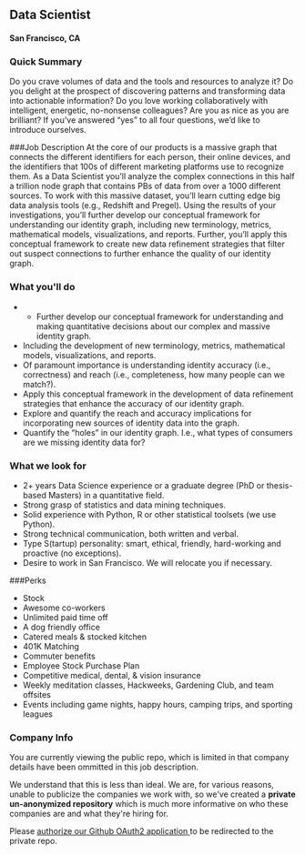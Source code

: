 ## Data Scientist
#### San Francisco, CA

### Quick Summary
Do you crave volumes of data and the tools and resources to analyze it? Do you delight at the prospect of discovering patterns and transforming data into actionable information? Do you love working collaboratively with intelligent, energetic, no-nonsense colleagues? Are you as nice as you are brilliant? If you’ve answered “yes” to all four questions, we’d like to introduce ourselves.

###Job Description
At the core of our products is a massive graph that connects the different identifiers for each person, their online devices, and the identifiers that 100s of different marketing platforms use to recognize them. As a Data Scientist you’ll analyze the complex connections in this half a trillion node graph that contains PBs of data from over a 1000 different sources. To work with this massive dataset, you’ll learn cutting edge big data analysis tools (e.g., Redshift and Pregel). Using the results of your investigations, you’ll further develop our conceptual framework for understanding our identity graph, including new terminology, metrics, mathematical models, visualizations, and reports. Further, you’ll apply this conceptual framework to create new data refinement strategies that filter out suspect connections to further enhance the quality of our identity graph.

### What you'll do
+ +	Further develop our conceptual framework for understanding and making quantitative decisions about our complex and massive identity graph.
+	Including the development of new terminology, metrics, mathematical models, visualizations, and reports.
+	Of paramount importance is understanding identity accuracy (i.e., correctness) and reach (i.e., completeness, how many people can we match?).
+	Apply this conceptual framework in the development of data refinement strategies that enhance the accuracy of our identity graph.
+	Explore and quantify the reach and accuracy implications for incorporating new sources of identity data into the graph.
+	Quantify the “holes” in our identity graph. I.e., what types of consumers are we missing identity data for?

### What we look for
+	2+ years Data Science experience or a graduate degree (PhD or thesis-based Masters) in a quantitative field.
+	Strong grasp of statistics and data mining techniques.
+	Solid experience with Python, R or other statistical toolsets (we use Python).
+	Strong technical communication, both written and verbal.
+	Type S(tartup) personality: smart, ethical, friendly, hard-working and proactive (no exceptions).
+	Desire to work in San Francisco. We will relocate you if necessary.

###Perks
+	Stock
+	Awesome co-workers
+	Unlimited paid time off
+	A dog friendly office
+	Catered meals & stocked kitchen
+	401K Matching
+	Commuter benefits
+	Employee Stock Purchase Plan
+	Competitive medical, dental, & vision insurance
+	Weekly meditation classes, Hackweeks, Gardening Club, and team offsites
+	Events including game nights, happy hours, camping trips, and sporting leagues

### Company Info
You are currently viewing the public repo, which is limited in that company details have been ommitted in this job description.  
    
We understand that this is less than ideal.  We are, for various reasons, unable to publicize the companies we work with, so we've
created a **private un-anonymized repository** which is much more informative on who these companies are and what they're hiring for.  
    
Please [authorize our Github OAuth2 application ](http://localhost:3000/users/auth/github?job_id=tgl2zvjhbxa-data-scientist) to be redirected to the private repo.
